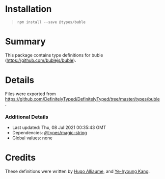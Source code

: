 # Installation
> `npm install --save @types/buble`

# Summary
This package contains type definitions for buble (https://github.com/bublejs/buble).

# Details
Files were exported from https://github.com/DefinitelyTyped/DefinitelyTyped/tree/master/types/buble.

### Additional Details
 * Last updated: Thu, 08 Jul 2021 00:35:43 GMT
 * Dependencies: [@types/magic-string](https://npmjs.com/package/@types/magic-string)
 * Global values: none

# Credits
These definitions were written by [Hugo Alliaume](https://github.com/Kocal), and [Ye-hyoung Kang](https://github.com/pastelmind).
